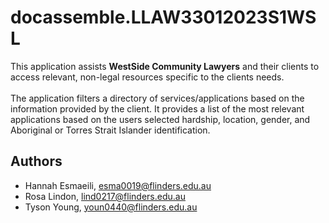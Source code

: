 # docassemble.LLAW33012023S1WSL

This application assists **WestSide Community Lawyers** and their clients to access relevant, non-legal resources specific to the clients needs. <br><br>
The application filters a directory of services/applications based on the information provided by the client. It  provides a list of the most relevant applications based on the users selected hardship, location, gender, and Aboriginal or Torres Strait Islander identification.

## Authors

* Hannah Esmaeili, esma0019@flinders.edu.au <br>
* Rosa Lindon, lind0217@flinders.edu.au <br>
* Tyson Young, youn0440@flinders.edu.au <br>

